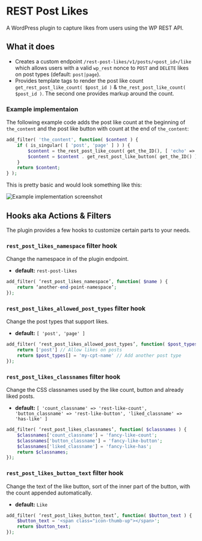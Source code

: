 # REST Post Likes

A WordPress plugin to capture likes from users using the WP REST API.

## What it does

* Creates a custom endpoint `/rest-post-likes/v1/posts/<post_id>/like` which allows users with a valid `wp_rest` nonce to `POST` and `DELETE` likes on post types (default: `post|page`).
* Provides template tags to render the post like count `get_rest_post_like_count( $post_id )` & `the_rest_post_like_count( $post_id )`. The second one provides markup around the count.

### Example implementaion

The following example code adds the post like count at the beginning of `the_content` and the post like button with count at the end of `the_content`:

```php
add_filter( 'the_content', function( $content ) {
	if ( is_singular( [ 'post', 'page' ] ) ) {
		$content = the_rest_post_like_count( get_the_ID(), [ 'echo' => false ] ) . $content;
		$content = $content . get_rest_post_like_button( get_the_ID() );
	}
	return $content;
} );
```

This is pretty basic and would look something like this:

![Example implementation screenshot](https://www.dropbox.com/s/y747q142g3e8zyl/Screenshot%202016-10-13%2017.58.24.png?dl=1)

## Hooks aka Actions & Filters

The plugin provides a few hooks to customize certain parts to your needs.

### `rest_post_likes_namespace` filter hook

Change the namespace in of the plugin endpoint.

* **default:** `rest-post-likes`

```php
add_filter( ‘rest_post_likes_namespace’, function( $name ) {
	return ‘another-end-point-namespace’;
});
```

### `rest_post_likes_allowed_post_types` filter hook

Change the post types that support likes.

* **default:** `[ 'post', 'page' ]`

```php
add_filter( ‘rest_post_likes_allowed_post_types’, function( $post_types ) {
	return ['post'] // Allow likes on posts
	return $post_types[] = 'my-cpt-name' // Add another post type
});
```

### `rest_post_likes_classnames` filter hook

Change the CSS classnames used by the like count, button and already liked posts.

* **default:** `[ 'count_classname' => 'rest-like-count', 'button_classname' => 'rest-like-button', 'liked_classname' => 'has-like' ]`

```php
add_filter( ‘rest_post_likes_classnames’, function( $classnames ) {
	$classnames['count_classname'] = 'fancy-like-count';
	$classnames['button_classname'] = 'fancy-like-button';
	$classnames['liked_classname'] = 'fancy-like-has';
	return $classnames;
});
```

### `rest_post_likes_button_text` filter hook

Change the text of the like button, sort of the inner part of the button, with the count appended automatically.

* **default:** `Like `

```php
add_filter( ‘rest_post_likes_button_text’, function( $button_text ) {
	$button_text = '<span class="icon-thumb-up"></span>';
	return $button_text;
});
```